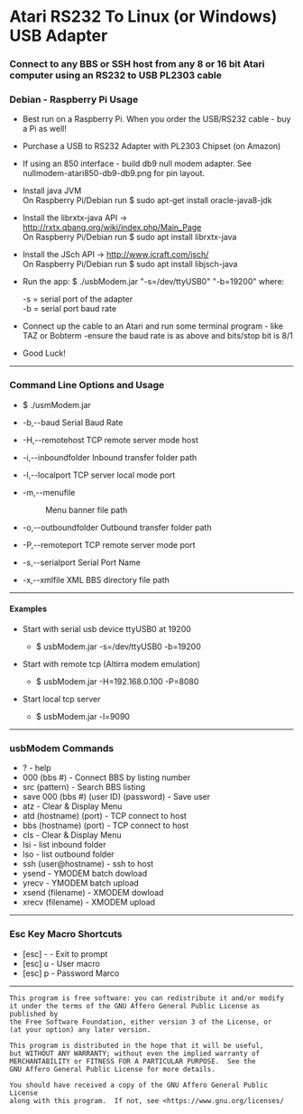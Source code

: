 
# Atari RS232 To Linux (or Windows) USB Adapter
 
  
 ### Connect to any BBS or SSH host from any 8 or 16 bit Atari computer using an RS232 to USB PL2303 cable

 ### Debian - Raspberry Pi Usage

 * Best run on a Raspberry Pi. When you order the USB/RS232 cable - buy a Pi as well!

 * Purchase a USB to RS232 Adapter with PL2303 Chipset (on Amazon)
 
 * If using an 850 interface - build db9 null modem adapter. See nullmodem-atari850-db9-db9.png for pin layout.
  
 * Install java JVM   
       On Raspberry Pi/Debian run  $ sudo apt-get install oracle-java8-jdk  
 
 * Install the librxtx-java API ->  http://rxtx.qbang.org/wiki/index.php/Main_Page  
       On Raspberry Pi/Debian run  $ sudo apt install librxtx-java  
 
 * Install the JSch API ->   http://www.jcraft.com/jsch/  
       On Raspberry Pi/Debian run  $ sudo apt install libjsch-java  
 
 * Run the app:    $ ./usbModem.jar "-s=/dev/ttyUSB0" "-b=19200"
    where:  
    
     -s   =  serial port of the adapter  
     -b   =  serial port baud rate
 
 * Connect up the cable to an Atari and run some terminal 
    program - like TAZ or Bobterm
    -ensure the baud rate is as above and bits/stop bit is 8/1
 


*  Good Luck!





------------------------------------------------------------

 ###  Command Line Options and Usage
 

 * $ ./usmModem.jar


 *  -b,--baud <baud>           Serial Baud Rate
 *  -H,--remotehost <remhost>  TCP remote server mode host
 *  -i,--inboundfolder <in>    Inbound transfer folder path
 *  -l,--localport <localport> TCP server local mode port 
 *  -m,--menufile <menu>       Menu banner file path
 *  -o,--outboundfolder <out>  Outbound transfer folder path
 *  -P,--remoteport <remport>  TCP remote server mode port
 *  -s,--serialport <serial>   Serial Port Name
 *  -x,--xmlfile <xml>         XML BBS directory file path


------------------------------------------------------------

 #### Examples

 *  Start with serial usb device ttyUSB0 at 19200
     -    $ usbModem.jar -s=/dev/ttyUSB0 -b=19200

 * Start with remote tcp (Altirra modem emulation)
     -    $ usbModem.jar -H=192.168.0.100 -P=8080

 *  Start local tcp server
     -   $ usbModem.jar -l=9090


------------------------------------------------------------


 ### usbModem Commands
 

 *  ? -   help
 *  000 (bbs #) -  Connect BBS by listing number
 *  src (pattern) - Search BBS listing
 *  save 000 (bbs #) (user ID) (password) - Save user
 *  atz -  Clear & Display Menu
 *  atd (hostname) (port) - TCP connect to host
 *  bbs (hostname) (port) - TCP connect to host
 *  cls -  Clear & Display Menu
 *  lsi - list inbound folder
 *  lso - list outbound folder
 *  ssh (user@hostname) -  ssh to host
 *  ysend - YMODEM batch dowload
 *  yrecv - YMODEM batch upload
 *  xsend (filename) - XMODEM dowload
 *  xrecv (filename) - XMODEM upload


-------------------------------------------------------------

 ### Esc Key Macro Shortcuts
 

 *  [esc] -    -  Exit to prompt
 *  [esc] u    -  User macro
 *  [esc] p    - Password Marco


-------------------------------------------------------------

    This program is free software: you can redistribute it and/or modify
    it under the terms of the GNU Affero General Public License as published by
    the Free Software Foundation, either version 3 of the License, or
    (at your option) any later version.

    This program is distributed in the hope that it will be useful,
    but WITHOUT ANY WARRANTY; without even the implied warranty of
    MERCHANTABILITY or FITNESS FOR A PARTICULAR PURPOSE.  See the
    GNU Affero General Public License for more details.

    You should have received a copy of the GNU Affero General Public License
    along with this program.  If not, see <https://www.gnu.org/licenses/
    

